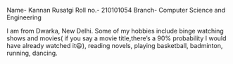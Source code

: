 Name- Kannan Rusatgi
Roll no.- 210101054
Branch- Computer Science and Engineering 

I am from Dwarka, New Delhi. Some of my hobbies include binge watching shows and movies( if you say a movie title,there’s a 90% probability I would have already watched it😃), reading novels, playing basketball, badminton, running, dancing. 
